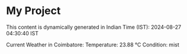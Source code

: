 # My Project

This content is dynamically generated in Indian Time (IST): 2024-08-27 04:30:40 IST


Current Weather in Coimbatore:
Temperature: 23.88 °C
Condition: mist
